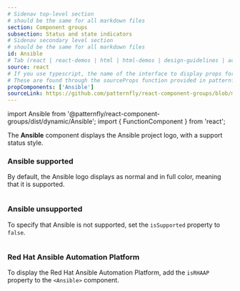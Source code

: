 ```yaml
---
# Sidenav top-level section
# should be the same for all markdown files
section: Component groups
subsection: Status and state indicators
# Sidenav secondary level section
# should be the same for all markdown files
id: Ansible
# Tab (react | react-demos | html | html-demos | design-guidelines | accessibility)
source: react
# If you use typescript, the name of the interface to display props for
# These are found through the sourceProps function provided in patternfly-docs.source.js
propComponents: ['Ansible']
sourceLink: https://github.com/patternfly/react-component-groups/blob/main/packages/module/patternfly-docs/content/extensions/component-groups/examples/Ansible/Ansible.md
---
```


import Ansible from '@patternfly/react-component-groups/dist/dynamic/Ansible';
import { FunctionComponent } from 'react';

The **Ansible** component displays the Ansible project logo, with a support status style.

### Ansible supported

By default, the Ansible logo displays as normal and in full color, meaning that it is supported.

```js file="./AnsibleSupportedExample.tsx"

```

### Ansible unsupported

To specify that Ansible is not supported, set the `isSupported` property to `false`.

```js file="./AnsibleUnsupportedExample.tsx"

```

### Red Hat Ansible Automation Platform

To display the Red Hat Ansible Automation Platform, add the `isRHAAP` property to the `<Ansible>` component.

```js file="./AnsibleTechnologyExample.tsx"

```
